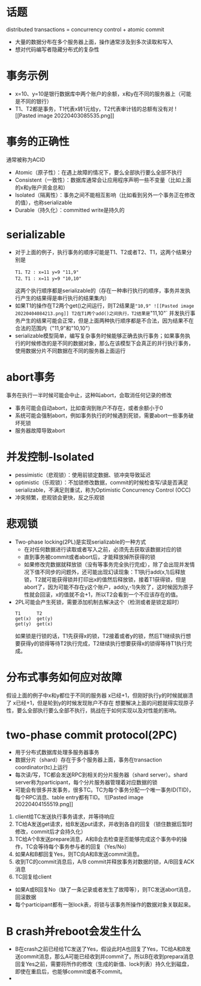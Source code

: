 # 话题
 distributed transactions = concurrency control + atomic commit
  - 大量的数据分布在多个服务器上面，操作通常涉及到多次读取和写入
  - 想对代码编写者隐藏分布式的复杂性
# 事务示例
- x=10、y=10是银行数据库中两个账户的余额，x和y在不同的服务器上（可能是不同的银行）
- T1、T2都是事务，T1代表x转1元给y，T2代表审计钱的总额有没有对
![[Pasted image 20220403085535.png]]
# 事务的正确性
通常被称为ACID
- Atomic（原子性）：在遇上故障的情况下，要么全部执行要么全部不执行
- Consistent（一致性）：数据库通常会让应用程序声明一些不变量（比如上面的x和y账户资金总和）
- Isolated（隔离性）：事务之间不能相互影响（比如看到另外一个事务正在修改的值），也称serializable
- Durable（持久化）：committed write是持久的
# serializable
- 对于上面的例子，执行事务的顺序可能是T1、T2或者T2、T1，这两个结果分别是
	```
	T1、T2 : x=11 y=9 "11,9" 
	T2、T1 : x=11 y=9 "10,10"
	```
	这两个执行顺序都是serializable的（存在一种串行执行的顺序，事务并发执行产生的结果得是串行执行的结果集内）
- 如果T1的操作在T2两个get()之间运行，则T2结果是`"10,9"
	![[Pasted image 20220404084213.png]]
	T2在T1两个add()之间执行，T2结果是`"11,10"`
	并发执行事务产生的结果可能会正常，但是上面两种执行顺序都是不合法，因为结果不在合法的范围内（"11,9"和"10,10"）
- serializable模型简单，编写复杂事务时候能够正确去执行事务；如果事务执行的时候修改的是不同的数据对象，那么在该模型下会真正的并行执行事务，使用数据分片不同数据在不同的服务器上面运行
# abort事务
事务在执行一半时候可能会中止，这种叫abort，会取消任何记录的修改
- 事务可能会自动abort，比如查询到账户不存在，或者余额小于0
- 系统可能会强制abort，例如事务执行的时候遇到死锁，需要abort一些事务破坏死锁
- 服务器故障导致abort
# 并发控制-Isolated
- pessimistic（悲观锁）：使用前锁定数据、锁冲突导致延迟
- optimistic（乐观锁）：不加锁修改数据，commit的时候检查写/读是否满足serializable，不满足则重试，称为Optimistic Concurrency Control (OCC)
- 冲突频繁，悲观锁会更快，反之乐观锁
# 悲观锁
- Two-phase locking(2PL)是实现serializable的一种方式
	- 在对任何数据进行读取或者写入之前，必须先去获取该数据对应的锁
	- 直到事务被commit或者abort后，才能释放掉所获得的锁
	- 如果修改完数据就释放锁（没有等事务完全执行完成），除了会出现并发情况下值不同步的问题外，还可能出现幻读现象：T1执行add(x,1)后释放锁，T2就可能获得锁并打印出x的值然后释放锁，接着T1获得锁，但是abort了，因为可能不存在y这个账户，add(y,-1)失败了，这时候因为原子性就会回滚，x的值就不会+1，所以T2会看到一个不应该存在的值。
- 2PL可能会产生死锁，需要添加机制去解决这个（检测或者是锁定超时）
	```
	T1      T2
  get(x)  get(y)
  get(y)  get(x)
	```
	如果锁是行锁的话，T1先获得x的锁，T2接着或者y的锁，然后T1继续执行想要获得y的锁得等待T2执行完成，T2继续执行想要获得x的锁得等待T1执行完成。
# 分布式事务如何应对故障
假设上面的例子中x和y都位于不同的服务器
x已经+1，但刚好执行y的时候就崩溃了
x已经+1，但是轮到y的时候发现账户不存在
想要解决上面的问题就得实现原子性，要么全部执行要么全部不执行，挑战在于如何实现以及对性能的影响。
# two-phase commit protocol(2PC)
- 用于分布式数据库处理多服务器事务
- 数据分片（shard）存在于多个服务器上面，事务在transaction coordinator(tc)上运行
- 每次读/写，TC都会发送RPC到相关的分片服务器（shard server）。shard server称为participant，每个分片服务器管理着对应数据的锁
- 可能会有很多并发事务，很多TC。TC为每个事务分配一个唯一事务ID(TID)，每个RPC消息、table entry都有TID。
  ![[Pasted image 20220404155519.png]]
1. client给TC发送执行事务请求，并等待响应
2. TC给A发送get请求，给B发送put请求，并收到各自的回复（锁住数据后暂时修改，commit后才会持久化）
3. TC给A个B发送prepare消息，A和B会去检查是否能够完成这个事务中的操作，TC会等待每个事务参与者的回复（Yes/No）
4. 如果A和B都回复Yes，则TC向A和B发送commit消息。
5. 收到TC的commit消息后，A/B commit并释放事务对数据的锁，A/B回复ACK消息
6. TC回复给client
- 如果A或B回复No（缺了一条记录或者发生了故障等），则TC发送abort消息，回滚数据
- 每个participant都有一张lock表，将锁与该事务所操作的数据对象关联起来。
# B crash并reboot会发生什么
- B在crash之前已经给TC发送了Yes，假设此时A也回复了Yes，TC给A和B发送commit消息，那么A可能已经收到并commit了。所以B在收到prepara消息回复Yes之前，需要将所作的修改（生成的新值、lock列表）持久化到磁盘，即使在重启后，也能够commit或者不commit。
- 